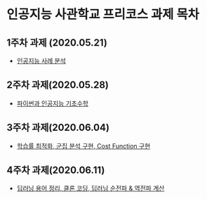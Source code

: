 # 인공지능 사관학교 프리코스 과제 목차

## 1주차 과제 (2020.05.21)

* [인공지능 사례 분석](https://github.com/Sanghun2/AI-project/blob/master/1%EC%A3%BC%EC%B0%A8%EA%B3%BC%EC%A0%9C.ipynb)

## 2주차 과제(2020.05.28)

* [파이썬과 인공지능 기초수학](https://github.com/Sanghun2/AI-project/blob/master/2%EC%A3%BC%EC%B0%A8%EA%B3%BC%EC%A0%9C.ipynb)

## 3주차 과제(2020.06.04)

* [학습률 최적화, 군집 분석 구현, Cost Function 구현](https://github.com/Sanghun2/AI-project/blob/master/3%EC%A3%BC%EC%B0%A8%EA%B3%BC%EC%A0%9C.ipynb)

## 4주차 과제(2020.06.11)

* [딥러닝 용어 정리, 클론 코딩, 딥러닝 순전파 & 역전파 계산](https://github.com/Sanghun2/AI-project/blob/master/4%EC%A3%BC%EC%B0%A8_%EA%B3%BC%EC%A0%9C.ipynb)
